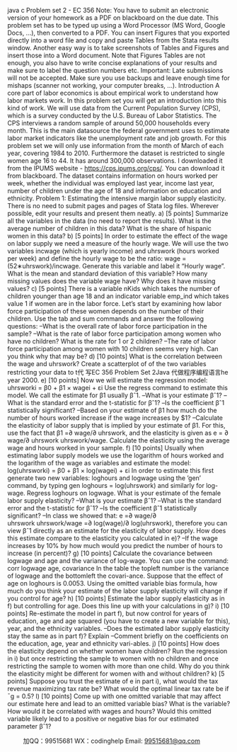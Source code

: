 java c
Problem set 2 - EC 356
Note: You have to submit an electronic version of your homework as a PDF on blackboard on the due date. This problem set has to be typed up using a Word Processor (MS Word, Google Docs, ...), then converted to a PDF. You can insert Figures that you exported directly into a word file and copy and paste Tables from the Stata results window. Another easy way is to take screenshots of Tables and Figures and insert those into a Word document. Note that Figures  Tables are not enough, you also have to write concise explanations of your results and make sure to label the question numbers etc.
Important: Late submissions will not be accepted. Make sure you use backups and leave enough time for mishaps (scanner not working, your computer breaks, ...).
Introduction
A core part of labor economics is about empirical work to understand how labor markets work. In this problem set you will get an introduction into this kind of work. We will use data from the Current Population Survey (CPS), which is a survey conducted by the U.S. Bureau of Labor Statistics. The CPS interviews a random sample of around 50,000 households every month. This is the main datasource the federal government uses to estimate labor market indicators like the unemployment rate and job growth. For this problem set we will only use information from the month of March of each year, covering 1984 to 2010. Furthermore the dataset is restricted to single women age 16 to 44. It has around 300,000 observations. I downloaded it from the IPUMS website - https://cps.ipums.org/cps/. You can download it from blackboard. The dataset contains information on hours worked per week, whether the individual was employed last year, income last year, number of children under the age of 18 and information on education and ethnicity.
Problem 1: Estimating the intensive margin labor supply elasticity.
There is no need to submit pages and pages of Stata log files. Wherever possible, edit your results and present them neatly.
a) [5 points] Summarize all the variables in the data (no need to report the results). What is the average number of children in this data? What is the share of hispanic women in this data?
b) [5 points] In order to estimate the effect of the wage on labor supply we need a measure of the hourly wage. We will use the two variables incwage (which is yearly income) and uhrswork (hours worked per week) and define the hourly wage to be the ratio: wage = (52∗uhrswork)/incwage. Generate this variable and label it “Hourly wage”.
What is the mean and standard deviation of this variable?
How many missing values does the variable wage have? Why does it have missing values?
c) [5 points] There is a variable nKids which takes the number of children younger than age 18 and an indicator variable emp_ind which takes value 1 if women are in the labor force. Let’s start by examining how labor force participation of these women depends on the number of their children. Use the tab and sum commands and answer the following questions:
–What is the overall rate of labor force participation in the sample?
–What is the rate of labor force participation among women who have no children? What is the rate for 1 or 2 children?
–The rate of labor force participation among women with 10 children seems very high. Can you think why that may be?
d) [10 points] What is the correlation between the wage and uhrswork? Create a scatterplot of of the two variables restricting your data to t代 写EC 356 Problem Set 2Java
代做程序编程语言he year 2000.
e) [10 points] Now we will estimate the regression model:
uhrsworki = β0 + β1 × wagei + εi
Use the regress command to estimate this model. We call the estimate for β1 usually βˆ1.
–What is your estimate βˆ1?
–What is the standard error and the t-statistic for βˆ1?
–Is the coefficient βˆ1 statistically significant?
–Based on your estimate of β1 how much do the number of hours worked increase if the wage increases by $1?
–Calculate the elasticity of labor supply that is implied by your estimate of β1.
For this, use the fact that β1 =∂ wage/∂ uhrswork, and the elasticity is given as e = ∂ wage/∂ uhrswork uhrswork/wage. Calculate the elasticity using the average wage and hours worked in your sample.
f) [10 points] Usually when estimating labor supply models we use the logarithm of hours worked and the logarithm of the wage as variables and estimate the model:
log(uhrsworki) = β0 + β1 × log(wagei) + εi
In order to estimate this first generate two new variables: loghours and logwage using the ’gen’ command, by typing gen loghours = log(uhrswork) and similarly for log-wage. Regress loghours on logwage. What is your estimate of the female labor supply elasticity?
–What is your estimate βˆ1?
–What is the standard error and the t-statistic for βˆ1?
–Is the coefficient βˆ1 statistically significant?
–In class we showed that: e =∂ wage/∂ uhrswork uhrswork/wage =∂ log(wage)/∂ log(uhrswork), therefore you can view βˆ1 directly as an estimate for the elasticity of labor supply. How does this estimate compare to the elasticity you calculated in e)?
–If the wage increases by 10% by how much would you predict the number of hours to increase (in percent)?
g) [10 points] Calculate the covariance between logwage and age and the variance of log-wage. You can use the command: corr logwage age, covariance
In the table the topleft number is the variance of logwage and the bottomleft the covari-ance. Suppose that the effect of age on loghours is 0.0053. Using the omitted variable bias formula, how much do you think your estimate of the labor supply elasticity will change if you control for age?
h) [10 points] Estimate the labor supply elasticity as in f) but controlling for age. Does this line up with your calculations in g)?
i) [10 points] Re-estimate the model in part f), but now control for years of education, age and age squared (you have to create a new variable for this), year, and the ethnicity variables.
–Does the estimated labor supply elasticity stay the same as in part f)? Explain
–Comment briefly on the coefficients on the education, age, year and ethnicity vari-ables.
j) [10 points] How does the elasticity depend on whether women have children? Run the regression in i) but once restricting the sample to women with no children and once restricting the sample to women with more than one child.
Why do you think the elasticity might be different for women with and without children?
k) [5 points] Suppose you trust the estimate of e in part i), what would the tax revenue maximizing tax rate be? What would the optimal linear tax rate be if ¯g = 0.5?
l) [10 points] Come up with one omitted variable that may affect our estimate here and lead to an omitted variable bias? What is the variable? How would it be correlated with wages and hours? Would this omitted variable likely lead to a positive or negative bias for our estimated parameter βˆ1?





         
加QQ：99515681  WX：codinghelp  Email: 99515681@qq.com
